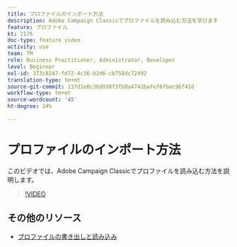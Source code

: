 ```yaml
---
title: プロファイルのインポート方法
description: Adobe Campaign Classicでプロファイルを読み込む方法を学びます
feature: プロファイル
kt: 2176
doc-type: feature video
activity: use
team: TM
role: Business Practitioner, Administrator, Developer
level: Beginner
exl-id: 373c0247-fd72-4c36-b2d6-cb758dc72492
translation-type: tm+mt
source-git-commit: 137d1e0c36d038f3fb8a4742bafef6fbac96f41d
workflow-type: tm+mt
source-wordcount: '45'
ht-degree: 24%

---
```


# プロファイルのインポート方法

このビデオでは、Adobe Campaign Classicでプロファイルを読み込む方法を説明します。

>[!VIDEO](https://video.tv.adobe.com/v/25608?quality=12)

## その他のリソース

- [プロファイルの書き出しと読み込み](https://docs.adobe.com/content/help/en/campaign-classic/using/getting-started/profile-management/exporting-and-importing-profiles.html)

